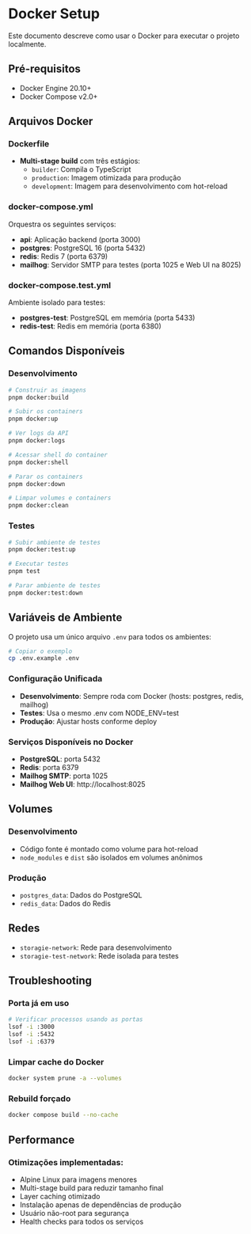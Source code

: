 # Docker Setup

Este documento descreve como usar o Docker para executar o projeto localmente.

## Pré-requisitos

- Docker Engine 20.10+
- Docker Compose v2.0+

## Arquivos Docker

### Dockerfile

- **Multi-stage build** com três estágios:
  - `builder`: Compila o TypeScript
  - `production`: Imagem otimizada para produção
  - `development`: Imagem para desenvolvimento com hot-reload

### docker-compose.yml

Orquestra os seguintes serviços:

- **api**: Aplicação backend (porta 3000)
- **postgres**: PostgreSQL 16 (porta 5432)
- **redis**: Redis 7 (porta 6379)
- **mailhog**: Servidor SMTP para testes (porta 1025 e Web UI na 8025)

### docker-compose.test.yml

Ambiente isolado para testes:

- **postgres-test**: PostgreSQL em memória (porta 5433)
- **redis-test**: Redis em memória (porta 6380)

## Comandos Disponíveis

### Desenvolvimento

```bash
# Construir as imagens
pnpm docker:build

# Subir os containers
pnpm docker:up

# Ver logs da API
pnpm docker:logs

# Acessar shell do container
pnpm docker:shell

# Parar os containers
pnpm docker:down

# Limpar volumes e containers
pnpm docker:clean
```

### Testes

```bash
# Subir ambiente de testes
pnpm docker:test:up

# Executar testes
pnpm test

# Parar ambiente de testes
pnpm docker:test:down
```

## Variáveis de Ambiente

O projeto usa um único arquivo `.env` para todos os ambientes:

```bash
# Copiar o exemplo
cp .env.example .env
```

### Configuração Unificada

- **Desenvolvimento**: Sempre roda com Docker (hosts: postgres, redis, mailhog)
- **Testes**: Usa o mesmo .env com NODE_ENV=test
- **Produção**: Ajustar hosts conforme deploy

### Serviços Disponíveis no Docker

- **PostgreSQL**: porta 5432
- **Redis**: porta 6379
- **Mailhog SMTP**: porta 1025
- **Mailhog Web UI**: http://localhost:8025

## Volumes

### Desenvolvimento

- Código fonte é montado como volume para hot-reload
- `node_modules` e `dist` são isolados em volumes anônimos

### Produção

- `postgres_data`: Dados do PostgreSQL
- `redis_data`: Dados do Redis

## Redes

- `storagie-network`: Rede para desenvolvimento
- `storagie-test-network`: Rede isolada para testes

## Troubleshooting

### Porta já em uso

```bash
# Verificar processos usando as portas
lsof -i :3000
lsof -i :5432
lsof -i :6379
```

### Limpar cache do Docker

```bash
docker system prune -a --volumes
```

### Rebuild forçado

```bash
docker compose build --no-cache
```

## Performance

### Otimizações implementadas:

- Alpine Linux para imagens menores
- Multi-stage build para reduzir tamanho final
- Layer caching otimizado
- Instalação apenas de dependências de produção
- Usuário não-root para segurança
- Health checks para todos os serviços
